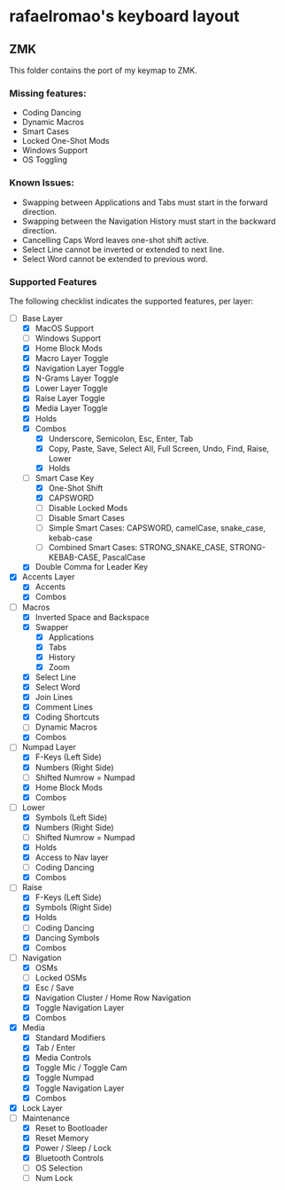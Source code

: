 # rafaelromao's keyboard layout

## ZMK

This folder contains the port of my keymap to ZMK. 

### Missing features:
- Coding Dancing
- Dynamic Macros
- Smart Cases
- Locked One-Shot Mods
- Windows Support
- OS Toggling

### Known Issues:
- Swapping between Applications and Tabs must start in the forward direction.
- Swapping between the Navigation History must start in the backward direction.
- Cancelling Caps Word leaves one-shot shift active.
- Select Line cannot be inverted or extended to next line.
- Select Word cannot be extended to previous word.
 
### Supported Features

The following checklist indicates the supported features, per layer:

- [ ] Base Layer
    - [x] MacOS Support
    - [ ] Windows Support
    - [x] Home Block Mods
    - [x] Macro Layer Toggle
    - [x] Navigation Layer Toggle
    - [x] N-Grams Layer Toggle
    - [x] Lower Layer Toggle
    - [x] Raise Layer Toggle
    - [x] Media Layer Toggle
    - [x] Holds
    - [x] Combos
        - [x] Underscore, Semicolon, Esc, Enter, Tab
        - [x] Copy, Paste, Save, Select All, Full Screen, Undo, Find, Raise, Lower
        - [x] Holds
    - [ ] Smart Case Key
        - [x] One-Shot Shift
        - [x] CAPSWORD
        - [ ] Disable Locked Mods
        - [ ] Disable Smart Cases
        - [ ] Simple Smart Cases: CAPSWORD, camelCase, snake_case, kebab-case
        - [ ] Combined Smart Cases: STRONG_SNAKE_CASE, STRONG-KEBAB-CASE, PascalCase
    - [x] Double Comma for Leader Key
- [x] Accents Layer
    - [x] Accents
    - [x] Combos
- [ ] Macros
    - [x] Inverted Space and Backspace
    - [x] Swapper
        - [x] Applications
        - [x] Tabs
        - [x] History
        - [x] Zoom
    - [x] Select Line
    - [x] Select Word
    - [x] Join Lines
    - [x] Comment Lines
    - [x] Coding Shortcuts
    - [ ] Dynamic Macros
    - [x] Combos
- [ ] Numpad Layer
    - [x] F-Keys (Left Side)
    - [x] Numbers (Right Side)
    - [ ] Shifted Numrow = Numpad
    - [x] Home Block Mods
    - [x] Combos
- [ ] Lower
    - [x] Symbols (Left Side)
    - [x] Numbers (Right Side)
    - [ ] Shifted Numrow = Numpad
    - [x] Holds
    - [x] Access to Nav layer
    - [ ] Coding Dancing
    - [x] Combos
- [ ] Raise
    - [x] F-Keys (Left Side)
    - [x] Symbols (Right Side)
    - [x] Holds
    - [ ] Coding Dancing
    - [x] Dancing Symbols
    - [x] Combos
- [ ] Navigation
    - [x] OSMs
    - [ ] Locked OSMs
    - [x] Esc / Save
    - [x] Navigation Cluster / Home Row Navigation
    - [x] Toggle Navigation Layer
    - [x] Combos
- [x] Media
    - [x] Standard Modifiers
    - [x] Tab / Enter
    - [x] Media Controls
    - [x] Toggle Mic / Toggle Cam
    - [x] Toggle Numpad
    - [x] Toggle Navigation Layer
    - [x] Combos
- [x] Lock Layer
- [ ] Maintenance
    - [x] Reset to Bootloader
    - [x] Reset Memory
    - [x] Power / Sleep / Lock
    - [x] Bluetooth Controls
    - [ ] OS Selection
    - [ ] Num Lock
